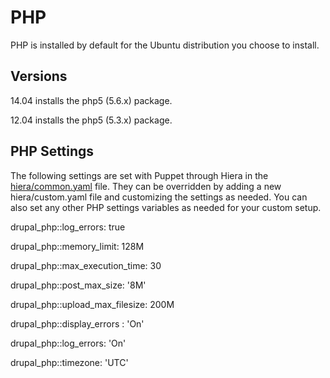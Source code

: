 # PHP

PHP is installed by default for the Ubuntu distribution you choose to install.

## Versions

14.04 installs the php5 (5.6.x) package.

12.04 installs the php5 (5.3.x) package.

## PHP Settings

The following settings are set with Puppet through Hiera in the [hiera/common.yaml](https://github.com/zivtech/vagrant-development-vm/blob/master/hiera/common.yaml) file. They can be overridden by adding a new hiera/custom.yaml file and customizing the settings as needed. You can also set any other PHP settings variables as needed for your custom setup.

drupal_php::log_errors: true

drupal_php::memory_limit: 128M

drupal_php::max_execution_time: 30

drupal_php::post_max_size: '8M'

drupal_php::upload_max_filesize: 200M

drupal_php::display_errors : 'On'

drupal_php::log_errors: 'On'

drupal_php::timezone: 'UTC'
